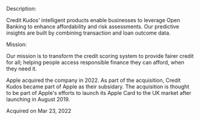 Description:

Credit Kudos' intelligent products enable businesses to leverage Open Banking to enhance affordability and risk assessments. Our predictive insights are built by combining transaction and loan outcome data.

Mission: 

Our mission is to transform the credit scoring system to provide fairer credit for all; helping people access responsible finance they can afford, when they need it.

Apple acquired the company in 2022. As part of the acquisition, Credit Kudos became part of Apple as their subsidary. The acquisition is thought to be part of Apple's efforts to launch its Apple Card to the UK market after launching in August 2019. 

Acquired on Mar 23, 2022